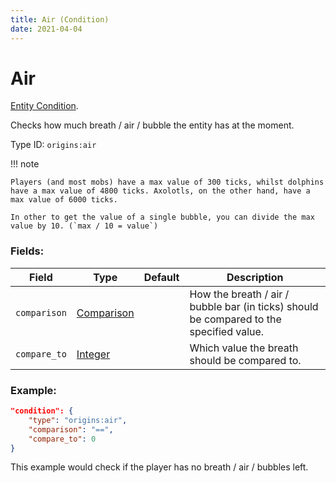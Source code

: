 ```yaml
---
title: Air (Condition)
date: 2021-04-04
---
```

# Air

[Entity Condition](../entity_conditions.md).

Checks how much breath / air / bubble the entity has at the moment.

Type ID: `origins:air`

!!! note

    Players (and most mobs) have a max value of 300 ticks, whilst dolphins have a max value of 4800 ticks. Axolotls, on the other hand, have a max value of 6000 ticks.

    In other to get the value of a single bubble, you can divide the max value by 10. (`max / 10 = value`)

### Fields:

Field  | Type | Default | Description
-------|------|---------|-------------
`comparison` | [Comparison](../data_types/comparison.md) | |  How the breath / air / bubble bar (in ticks) should be compared to the specified value.
`compare_to` | [Integer](../data_types/integer.md) | | Which value the breath should be compared to.

### Example:
```json
"condition": {
    "type": "origins:air",
    "comparison": "==",
    "compare_to": 0
}
```
This example would check if the player has no breath / air / bubbles left.